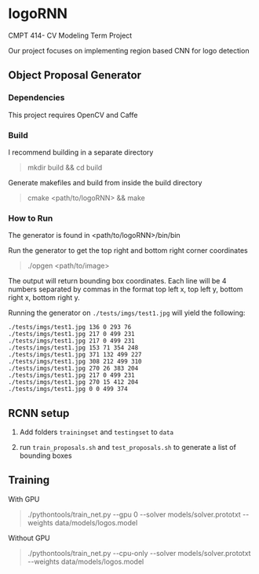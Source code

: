 # logoRNN
CMPT 414- CV Modeling Term Project

Our project focuses on implementing region based CNN for logo detection

## Object Proposal Generator

### Dependencies

This project requires OpenCV and Caffe

### Build

I recommend building in a separate directory

> mkdir build && cd build

Generate makefiles and build from inside the build directory

> cmake <path/to/logoRNN> && make

### How to Run

The generator is found in <path/to/logoRNN>/bin/bin

Run the generator to get the top right and bottom right corner coordinates

> ./opgen <path/to/image>

The output will return bounding box coordinates.
Each line will be 4 numbers separated by commas in the format top left x, top left y, bottom right x, bottom right y.

Running the generator on `./tests/imgs/test1.jpg` will yield the following:

```
./tests/imgs/test1.jpg 136 0 293 76
./tests/imgs/test1.jpg 217 0 499 231
./tests/imgs/test1.jpg 217 0 499 231
./tests/imgs/test1.jpg 153 71 354 248
./tests/imgs/test1.jpg 371 132 499 227
./tests/imgs/test1.jpg 308 212 499 310
./tests/imgs/test1.jpg 270 26 383 204
./tests/imgs/test1.jpg 217 0 499 231
./tests/imgs/test1.jpg 270 15 412 204
./tests/imgs/test1.jpg 0 0 499 374
```

## RCNN setup

1. Add folders `trainingset` and `testingset` to `data`

2. run `train_proposals.sh` and `test_proposals.sh` to generate a list of bounding boxes

## Training

With GPU

> ./pythontools/train_net.py --gpu 0 --solver models/solver.prototxt --weights data/models/logos.model

Without GPU

> ./pythontools/train_net.py --cpu-only --solver models/solver.prototxt --weights data/models/logos.model
